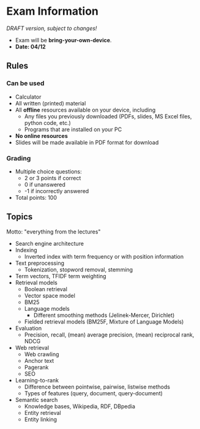# Exam Information

*DRAFT version, subject to changes!*

  * Exam will be **bring-your-own-device**.
  * **Date: 04/12**

## Rules

### Can be used

  * Calculator
  * All written (printed) material
  * All **offline** resources available on your device, including
     - Any files you previously downloaded (PDFs, slides, MS Excel files, python code, etc.)
     - Programs that are installed on your PC
  * **No online resources**
  * Slides will be made available in PDF format for download

### Grading

  * Multiple choice questions:
    - 2 or 3 points if correct
    - 0 if unanswered
    - -1 if incorrectly answered
  * Total points: 100

## Topics

Motto: "everything from the lectures"

  * Search engine architecture
  * Indexing
    - Inverted index with term frequency or with position information
  * Text preprocessing
    - Tokenization, stopword removal, stemming
  * Term vectors, TFIDF term weighting
  * Retrieval models
    - Boolean retrieval
    - Vector space model
    - BM25
    - Language models
       * Different smoothing methods (Jelinek-Mercer, Dirichlet)
    - Fielded retrieval models (BM25F, Mixture of Language Models)
  * Evaluation
    - Precision, recall, (mean) average precision, (mean) reciprocal rank, NDCG
  * Web retrieval
    - Web crawling
    - Anchor text
    - Pagerank
    - SEO
  * Learning-to-rank
    - Difference between pointwise, pairwise, listwise methods
    - Types of features (query, document, query-document)
  * Semantic search
    - Knowledge bases, Wikipedia, RDF, DBpedia
    - Entity retrieval
    - Entity linking
